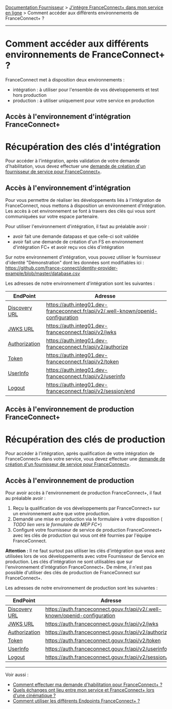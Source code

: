 [Documentation Fournisseur](../README.md) > [J'intègre FranceConnect+ dans mon service en ligne](../README.md#jintègre-franceconnect-dans-mon-service-en-ligne) > Comment accéder aux différents environnements de FranceConnect+ ?

---

# Comment accéder aux différents environnements de FranceConnect+ ?

FranceConnect met à disposition deux environnements : 

- intégration : à utiliser pour l'ensemble de vos développements et test hors production
- production : à utiliser uniquement pour votre service en production


## Accès à l'environnement d'intégration FranceConnect+

# Récupération des clés d'intégration

Pour accéder à l'intégration, après validation de votre demande d'habilitation, vous devez effectuer une [demande de création d'un fournisseur de service pour FranceConnect+](https://www.demarches-simplifiees.fr/commencer/demande-de-creation-d-un-fs-fc-plus).

## Accès à l'environnement d'intégration

Pour vous permettre de réaliser les développements liés à l'intégration de FranceConnect, nous mettons à disposition un environnement d'intégration. Les accès à cet environnement se font à travers des clés qui vous sont communiquées sur votre espace partenaire. 

Pour utiliser l'environnement d'intégration, il faut au préalable avoir : 
- avoir fait une demande datapass et que celle-ci soit validée
- avoir fait une demande de création d'un FS en environnement d'intégration FC+ et avoir reçu vos clés d'intégration

Sur notre environnement d'intégration, vous pouvez utiliser le fournisseur d'identité "Démonstration" dont les données sont modifiables ici : https://github.com/france-connect/identity-provider-example/blob/master/database.csv


Les adresses de notre environnement d'intégration sont les suivantes : 

| EndPoint | Adresse |
| ------ | ------ |
| [Discovery URL](technique-endpoints.md#openid-configuration-endpoints) | https://auth.integ01.dev-franceconnect.fr/api/v2/.well-known/openid-configuration | 
|  [JWKS URL](technique-endpoints.md#openid-configuration-endpoints) | https://auth.integ01.dev-franceconnect.fr/api/v2/jwks |
| [Authorization](technique-endpoints.md#authorization-endpoint) | https://auth.integ01.dev-franceconnect.fr/api/v2/authorize |
| [Token](technique-endpoints.md#token-endpoint) | https://auth.integ01.dev-franceconnect.fr/api/v2/token | 
| [UserInfo](technique-endpoints.md#userinfo-endpoint) | https://auth.integ01.dev-franceconnect.fr/api/v2/userinfo | 
| [Logout](technique-endpoints.md#logout-endpoint) | https://auth.integ01.dev-franceconnect.fr/api/v2/session/end | 

## Accès à l'environnement de production FranceConnect+

# Récupération des clés de production

Pour accéder à l'intégration, après qualification de votre intégration de FranceConnect+ dans votre service, vous devez effectuer une [demande de création d'un fournisseur de service pour FranceConnect+](https://www.demarches-simplifiees.fr/commencer/demande-de-creation-d-un-fs-fc-plus).

## Accès à l'environnement de production

Pour avoir accès à l'environnement de production FranceConnect+, il faut au préalable avoir : 

1. Reçu la qualification de vos développements par FranceConnect+ sur un environnement autre que votre production. 
2. Demandé une mise en production via le formulaire à votre disposition ( *TODO lien vers le formulaire de MEP FC+*)
3. Configuré votre fournisseur de service de production FranceConnect+ avec les clés de production qui vous ont été fournies par l'équipe FranceConnect. 

**Attention :** Il ne faut surtout pas utiliser les clés d'intégration que vous avez utilisées lors de vos développements avec votre Fournisseur de Service en production. Les clés d'intégration ne sont utilisables que sur l'environnement d'intégration FranceConnect+. De même, il n'est pas possible d'utiliser des clés de production de FranceConnect sur FranceConnect+. 


Les adresses de notre environnement de production sont les suivantes : 

| EndPoint | Adresse |
| ------ | ------ |
| [Discovery URL](technique-endpoints.md#openid-configuration-endpoints) | https://auth.franceconnect.gouv.fr/api/v2/.well-known/openid-configuration |
|  [JWKS URL](technique-endpoints.md#openid-configuration-endpoints) | https://auth.franceconnect.gouv.fr/api/v2/jwks |
| [Authorization](technique-endpoints.md#authorization-endpoint) | https://auth.franceconnect.gouv.fr/api/v2/authorize |
| [Token](technique-endpoints.md#token-endpoint) | https://auth.franceconnect.gouv.fr/api/v2/token | 
| [UserInfo](technique-endpoints.md#userinfo-endpoint) | https://auth.franceconnect.gouv.fr/api/v2/userinfo | 
| [Logout](technique-endpoints.md#logout-endpoint) | https://auth.franceconnect.gouv.fr/api/v2/session/end | 


---

Voir aussi :

- [Comment effectuer ma demande d'habilitation pour FranceConnect+ ?](../projet/projet-datapass.md)
- [Quels échanges ont lieu entre mon service et FranceConnect+ lors d'une cinématique ?](./technique-oidc-flux.md) 
- [Comment utiliser les différents Endpoints FranceConnect+ ?](technique-endpoints.md)
